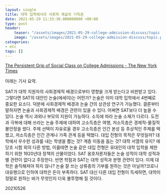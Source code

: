 ```yaml
---
layout: single
title: 대학 입학에서의 사회적 계급의 기득권
date: 2021-05-29 11:33:30.000000000 +09:00
type: post
header:
    teaser: "/assets/images/2021-05-29-college-admission-discuss/topic.png"
    image: "/assets/images/2021-05-29-college-admission-discuss/topic.png"
categories:
- etc
tags: []
---
```


[The Persistent Grip of Social Class on College Admissions - The New York Times](https://www.nytimes.com/2021/05/26/upshot/college-admissions-essay-sat.html?smid=url-share)

아래는 기사 요약.

SAT가 대학 지원자의 사회경제적 배경으로부터 영향을 크게 받는다고 비판받고 있다. 그렇다면 SAT의 대안인 논술(에세이)는 어떤가? 논술은 이미 대학 입학에서 4번째로 중요한 요소다. 덕분에 사회경제적 배경과 논술 간의 상관성 연구가 가능했다. 결론부터 말하자면 논술과 사회경제적 배경은 관련이 있을 수 있다. 어쩌면 SAT보다 더 높을 수 있다. 논술 역시 과외나 부모의 지원이 가능하다. 소득에 따라 논술 소재가 다르다. 도전과 극복에 대해 쓰라는 논술 주제에 대하여 고소득층은 여행, 저소득층은 경제적-물질적 불안정을 썼다. 주제 선택이 자유로울 경우 고소득층은 인간 본성 등 추상적인 주제를 택했고, 저소득층은 인간 관계나 가족 관계 등을 택했다. 대입 전형의 목적은 무엇일까? 대학에서 우수한 성과를 내는 학생을 뽑는 것? 계층 이동을 돕는 것? 대학 서열의 유지? 애당초 시험 외의 다른 방법, 이를테면 논술 같은 대입 전형은 유대인의 대학 입학을 제한하기 위한 1920년대 정책의 산물이었다. SAT 옹호자론자들은 논술 성적이 대학 성적과 별 관련이 없다고 주장한다. 반면 학점과 SAT는 대학 성적과 분명 관련이 있다. 이제 대학은 솔직해져야 하지 않나? 논술 잘 쓰는 상류층의 기부를 원하는 것은 아닐까?코로나 대유행으로 인하여 대학은 돈이 부족하다. SAT 대신 다른 대입 전형이 득세하면, 대학이 정말로 원하는 바가 무엇인지 더욱 불투명해 질 것이다.

20210526
